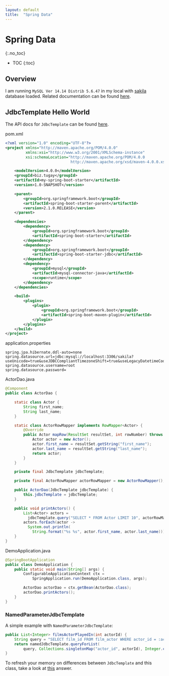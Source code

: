 ```yaml
---
layout: default
title:  "Spring Data"
---
```


# Spring Data
{:.no_toc}

* TOC
{:toc}

## Overview
I am running `MySQL Ver 14.14 Distrib 5.6.47` in my local with [sakila](https://dev.mysql.com/doc/sakila/en/) database loaded. Related documentation can be found [here](https://docs.spring.io/spring/docs/5.2.7.RELEASE/spring-framework-reference/data-access.html#jdbc). 

## JdbcTemplate Hello World
The API docs for `JdbcTemplate` can be found [here](https://docs.spring.io/spring-framework/docs/5.2.7.RELEASE/javadoc-api/org/springframework/jdbc/core/JdbcTemplate.html).

pom.xml

```xml
<?xml version="1.0" encoding="UTF-8"?>
<project xmlns="http://maven.apache.org/POM/4.0.0"
         xmlns:xsi="http://www.w3.org/2001/XMLSchema-instance"
         xsi:schemaLocation="http://maven.apache.org/POM/4.0.0 
                             http://maven.apache.org/xsd/maven-4.0.0.xsd">

    <modelVersion>4.0.0</modelVersion>
    <groupId>biz.tugay</groupId>
    <artifactId>my-spring-boot-starter</artifactId>
    <version>1.0-SNAPSHOT</version>

    <parent>
        <groupId>org.springframework.boot</groupId>
        <artifactId>spring-boot-starter-parent</artifactId>
        <version>2.1.0.RELEASE</version>
    </parent>

    <dependencies>
        <dependency>
            <groupId>org.springframework.boot</groupId>
            <artifactId>spring-boot-starter</artifactId>
        </dependency>
        <dependency>
            <groupId>org.springframework.boot</groupId>
            <artifactId>spring-boot-starter-jdbc</artifactId>
        </dependency>
        <dependency>
            <groupId>mysql</groupId>
            <artifactId>mysql-connector-java</artifactId>
            <scope>runtime</scope>
        </dependency>
    </dependencies>

    <build>
        <plugins>
            <plugin>
                <groupId>org.springframework.boot</groupId>
                <artifactId>spring-boot-maven-plugin</artifactId>
            </plugin>
        </plugins>
    </build>
</project>
```

application.properties

```properties
spring.jpa.hibernate.ddl-auto=none
spring.datasource.url=jdbc:mysql://localhost:3306/sakila?useUnicode=true&useJDBCCompliantTimezoneShift=true&useLegacyDatetimeCode=false&serverTimezone=UTC
spring.datasource.username=root
spring.datasource.password=
```

ActorDao.java

```java
@Component
public class ActorDao {

    static class Actor {
        String first_name;
        String last_name;
    }

    static class ActorRowMapper implements RowMapper<Actor> {
        @Override
        public Actor mapRow(ResultSet resultSet, int rowNumber) throws SQLException {
            Actor actor = new Actor();
            actor.first_name = resultSet.getString("first_name");
            actor.last_name = resultSet.getString("last_name");
            return actor;
        }
    }

    private final JdbcTemplate jdbcTemplate;

    private final ActorRowMapper actorRowMapper = new ActorRowMapper();

    public ActorDao(JdbcTemplate jdbcTemplate) {
        this.jdbcTemplate = jdbcTemplate;
    }

    public void printActors() {
        List<Actor> actors = 
          jdbcTemplate.query("SELECT * FROM Actor LIMIT 10", actorRowMapper);
        actors.forEach(actor -> 
          System.out.println(
            String.format("%s %s", actor.first_name, actor.last_name)));
    }
}
```

DemoApplication.java

```java
@SpringBootApplication
public class DemoApplication {
    public static void main(String[] args) {
        ConfigurableApplicationContext ctx = 
            SpringApplication.run(DemoApplication.class, args);

        ActorDao actorDao = ctx.getBean(ActorDao.class);
        actorDao.printActors();
    }
}
```

### NamedParameterJdbcTemplate
A simple example with `NamedParameterJdbcTemplate`:

```java
public List<Integer> filmsActorPlayedIn(int actorId) {
    String query = "SELECT film_id FROM film_actor WHERE actor_id = :actor_id";
    return namedJdbcTemplate.queryForList(
        query, Collections.singletonMap("actor_id", actorId), Integer.class);
}
```

To refresh your memory on differences between `JdbcTemplate` and this class, take a look at [this](https://stackoverflow.com/a/16362128) answer.